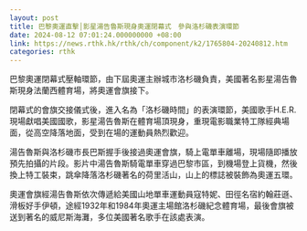 ```yaml
---
layout: post
title: 巴黎奧運直擊│影星湯告魯斯現身奧運閉幕式　參與洛杉磯表演環節
date: 2024-08-12 07:01:24.000000000 +08:00
link: https://news.rthk.hk/rthk/ch/component/k2/1765804-20240812.htm
categories: rthk
---
```


巴黎奧運閉幕式壓軸環節，由下屆奧運主辦城市洛杉磯負責，美國著名影星湯告魯斯現身法蘭西體育場，將奧運會旗接下。

閉幕式的會旗交接儀式後，進入名為「洛杉磯時間」的表演環節，美國歌手H.E.R.現場獻唱美國國歌，影星湯告魯斯在體育場頂現身，重現電影職業特工隊經典場面，從高空降落地面，受到在場的運動員熱烈歡迎。

湯告魯斯與洛杉磯市長巴斯握手後接過奧運會旗，騎上電單車離場，現場隨即播放預先拍攝的片段。影片中湯告魯斯騎電單車穿過巴黎市區，到機場登上貨機，然後換上特工裝束，跳傘降落洛杉磯著名的荷里活山，山上的標誌被裝飾為奧運五環。

奧運會旗經湯告魯斯依次傳遞給美國山地單車運動員寇特妮、田徑名宿約翰莊遜、滑板好手伊頓，途經1932年和1984年奧運主場館洛杉磯紀念體育場，最後會旗被送到著名的威尼斯海灘，多位美國著名歌手在該處表演。
